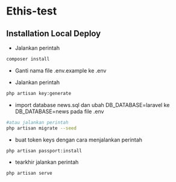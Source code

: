 # Ethis-test

## Installation Local Deploy

- Jalankan perintah 
```bash
composer install
```
- Ganti nama file .env.example ke .env

- Jalankan perintah 
```bash 
php artisan key:generate
```
- import database news.sql dan ubah DB_DATABASE=laravel ke DB_DATABASE=news pada file .env
```bash 
#atau jalankan perintah 
php artisan migrate --seed
```
- buat token keys dengan cara menjalankan perintah
```bash
php artisan passport:install
```
- tearkhir jalankan perintah 
```bash 
php artisan serve
```
